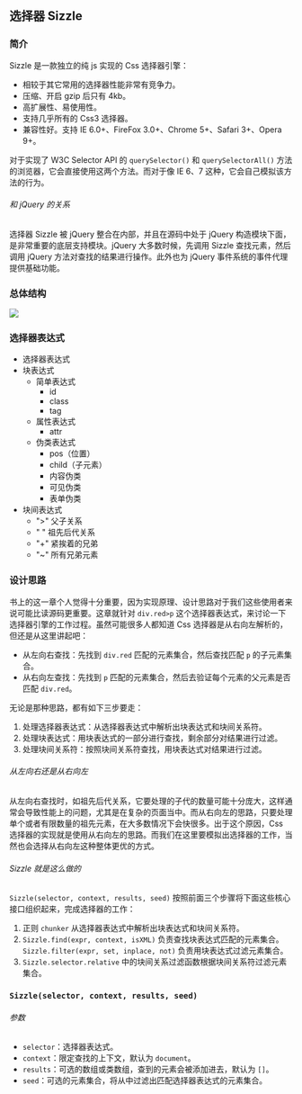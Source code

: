 ## 选择器 Sizzle

### 简介

Sizzle 是一款独立的纯 js 实现的 Css 选择器引擎：

- 相较于其它常用的选择器性能非常有竞争力。
- 压缩、开启 gzip 后只有 4kb。
- 高扩展性、易使用性。
- 支持几乎所有的 Css3 选择器。
- 兼容性好。支持 IE 6.0+、FireFox 3.0+、Chrome 5+、Safari 3+、Opera 9+。

对于实现了 W3C Selector API 的 `querySelector()` 和 `querySelectorAll()` 方法的浏览器，它会直接使用这两个方法。而对于像 IE 6、7 这种，它会自己模拟该方法的行为。

###### 和 jQuery 的关系

选择器 Sizzle 被 jQuery 整合在内部，并且在源码中处于 jQuery 构造模块下面，是非常重要的底层支持模块。jQuery 大多数时候，先调用 Sizzle 查找元素，然后调用 jQuery 方法对查找的结果进行操作。此外也为 jQuery 事件系统的事件代理提供基础功能。

### 总体结构

![](总体结构图)

### 选择器表达式

- 选择器表达式
 - 块表达式
     - 简单表达式
         - id
         - class
         - tag
     - 属性表达式
         - attr
     - 伪类表达式
         - pos（位置）
         - child（子元素）
         - 内容伪类
         - 可见伪类
         - 表单伪类 
 - 块间表达式
     - ">" 父子关系
     - " " 祖先后代关系
     - "+" 紧挨着的兄弟
     - "~" 所有兄弟元素

### 设计思路

书上的这一章个人觉得十分重要，因为实现原理、设计思路对于我们这些使用者来说可能比读源码更重要。这章就针对 `div.red>p` 这个选择器表达式，来讨论一下选择器引擎的工作过程。虽然可能很多人都知道 Css 选择器是从右向左解析的，但还是从这里讲起吧：

- 从左向右查找：先找到 `div.red` 匹配的元素集合，然后查找匹配 `p` 的子元素集合。
- 从右向左查找：先找到 `p` 匹配的元素集合，然后去验证每个元素的父元素是否匹配 `div.red`。

无论是那种思路，都有如下三步要走：

1. 处理选择器表达式：从选择器表达式中解析出块表达式和块间关系符。
2. 处理块表达式：用块表达式的一部分进行查找，剩余部分对结果进行过滤。
3. 处理块间关系符：按照块间关系符查找，用块表达式对结果进行过滤。

###### 从左向右还是从右向左

从左向右查找时，如祖先后代关系，它要处理的子代的数量可能十分庞大，这样通常会导致性能上的问题，尤其是在复杂的页面当中。而从右向左的思路，只要处理单个或者有限数量的祖先元素，在大多数情况下会快很多。出于这个原因，Css 选择器的实现就是使用从右向左的思路。而我们在这里要模拟出选择器的工作，当然也会选择从右向左这种整体更优的方式。

###### Sizzle 就是这么做的

`Sizzle(selector, context, results, seed)` 按照前面三个步骤将下面这些核心接口组织起来，完成选择器的工作：

1. 正则 `chunker` 从选择器表达式中解析出块表达式和块间关系符。
2. `Sizzle.find(expr, context, isXML)` 负责查找块表达式匹配的元素集合。`Sizzle.filter(expr, set, inplace, not)` 负责用块表达式过滤元素集合。
3. `Sizzle.selector.relative` 中的块间关系过滤函数根据块间关系符过滤元素集合。

### `Sizzle(selector, context, results, seed)`

###### 参数

- `selector`：选择器表达式。
- `context`：限定查找的上下文，默认为 `document`。
- `results`：可选的数组或类数组，查到的元素会被添加进去，默认为 `[]`。
- `seed`：可选的元素集合，将从中过滤出匹配选择器表达式的元素集合。



